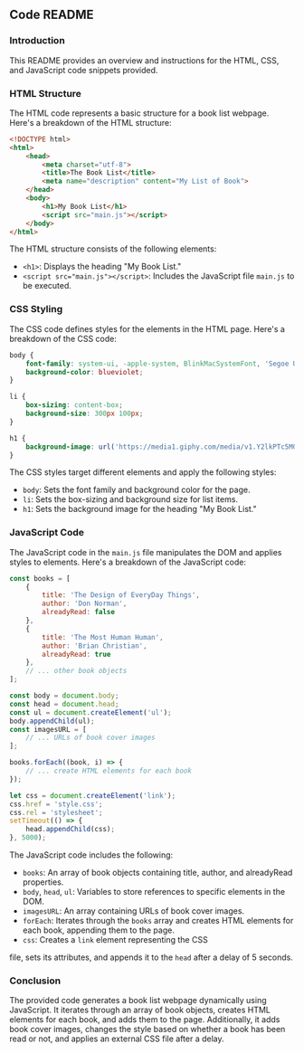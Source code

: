 ## Code README

### Introduction
This README provides an overview and instructions for the HTML, CSS, and JavaScript code snippets provided.

### HTML Structure
The HTML code represents a basic structure for a book list webpage. Here's a breakdown of the HTML structure:

```html
<!DOCTYPE html>
<html>
    <head>
        <meta charset="utf-8">
        <title>The Book List</title>
        <meta name="description" content="My List of Book">
    </head>
    <body>
        <h1>My Book List</h1>
        <script src="main.js"></script>
    </body>
</html>
```

The HTML structure consists of the following elements:
- `<h1>`: Displays the heading "My Book List."
- `<script src="main.js"></script>`: Includes the JavaScript file `main.js` to be executed.

### CSS Styling
The CSS code defines styles for the elements in the HTML page. Here's a breakdown of the CSS code:

```css
body {
    font-family: system-ui, -apple-system, BlinkMacSystemFont, 'Segoe UI', Roboto, Oxygen, Ubuntu, Cantarell, 'Open Sans', 'Helvetica Neue', sans-serif;
    background-color: blueviolet;
}

li {
    box-sizing: content-box;
    background-size: 300px 100px;
}

h1 {
    background-image: url('https://media1.giphy.com/media/v1.Y2lkPTc5MGI3NjExOGJhM2FmYWQ5MGFiOTBhMjk0Y2U2YzY3ODVkYzgxZTU3ZWVlYTRmNCZlcD12MV9pbnRlcm5hbF9naWZzX2dpZklkJmN0PWc/26tPdwMm4jyClgxTq/giphy.gif');
}
```

The CSS styles target different elements and apply the following styles:
- `body`: Sets the font family and background color for the page.
- `li`: Sets the box-sizing and background size for list items.
- `h1`: Sets the background image for the heading "My Book List."

### JavaScript Code
The JavaScript code in the `main.js` file manipulates the DOM and applies styles to elements. Here's a breakdown of the JavaScript code:

```javascript
const books = [
    {
        title: 'The Design of EveryDay Things',
        author: 'Don Norman',
        alreadyRead: false
    },
    {
        title: 'The Most Human Human',
        author: 'Brian Christian',
        alreadyRead: true
    },
    // ... other book objects
];

const body = document.body;
const head = document.head;
const ul = document.createElement('ul');
body.appendChild(ul);
const imagesURL = [
    // ... URLs of book cover images
];

books.forEach((book, i) => {
    // ... create HTML elements for each book
});

let css = document.createElement('link');
css.href = 'style.css';
css.rel = 'stylesheet';
setTimeout(() => {
    head.appendChild(css);
}, 5000);
```

The JavaScript code includes the following:
- `books`: An array of book objects containing title, author, and alreadyRead properties.
- `body`, `head`, `ul`: Variables to store references to specific elements in the DOM.
- `imagesURL`: An array containing URLs of book cover images.
- `forEach`: Iterates through the `books` array and creates HTML elements for each book, appending them to the page.
- `css`: Creates a `link` element representing the CSS

 file, sets its attributes, and appends it to the `head` after a delay of 5 seconds.

### Conclusion
The provided code generates a book list webpage dynamically using JavaScript. It iterates through an array of book objects, creates HTML elements for each book, and adds them to the page. Additionally, it adds book cover images, changes the style based on whether a book has been read or not, and applies an external CSS file after a delay.